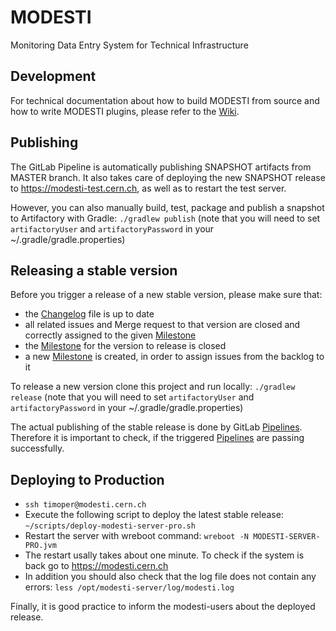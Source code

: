 # MODESTI

Monitoring Data Entry System for Technical Infrastructure

## Development

For technical documentation about how to build MODESTI from source and how to write MODESTI plugins, please refer to the
[Wiki](https://gitlab.cern.ch/modesti/modesti/wikis/home).

## Publishing

The GitLab Pipeline is automatically publishing SNAPSHOT artifacts from MASTER branch. It also takes care of deploying the new SNAPSHOT release to https://modesti-test.cern.ch, as well as to restart the test server.

However, you can also manually build, test, package and publish a snapshot to Artifactory with Gradle: `./gradlew publish`
(note that you will need to set `artifactoryUser` and `artifactoryPassword` 
in your ~/.gradle/gradle.properties)


## Releasing a stable version

Before you trigger a release of a new stable version, please make sure that:
- the [Changelog](Changelog.md) file is up to date
- all related issues and Merge request to that version are closed and correctly assigned to the given [Milestone]
- the [Milestone] for the version to release is closed
- a new [Milestone] is created, in order to assign issues from the backlog to it


To release a new version clone this project and run locally: `./gradlew release` (note that you will need to set `artifactoryUser` and `artifactoryPassword` in your ~/.gradle/gradle.properties)

The actual publishing of the stable release is done by GitLab [Pipelines]. Therefore it is important to check, if the triggered [Pipelines] are passing successfully.


## Deploying to Production

- `ssh timoper@modesti.cern.ch`
- Execute the following script to deploy the latest stable release: `~/scripts/deploy-modesti-server-pro.sh`
- Restart the server with wreboot command: `wreboot -N MODESTI-SERVER-PRO.jvm`
- The restart usally takes about one minute. To check if the system is back go to https://modesti.cern.ch
- In addition you should also check that the log file does not contain any errors: `less /opt/modesti-server/log/modesti.log`

Finally, it is good practice to inform the modesti-users about the deployed release.



[Milestone]: https://gitlab.cern.ch/modesti/modesti/milestones
[Pipelines]: https://gitlab.cern.ch/modesti/modesti/pipelines